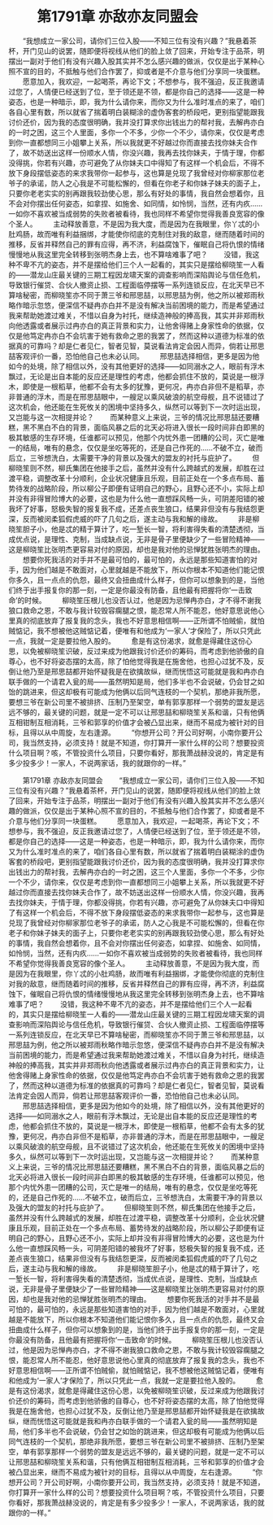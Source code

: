 # 　　第1791章 亦敌亦友同盟会
　　“我想成立一家公司，请你们三位入股——不知三位有没有兴趣？”我悬着茶杯，开门见山的说罢，随即便将视线从他们的脸上敛了回来，开始专注于品茶，明摆出一副对于他们有没有兴趣入股其实并不怎么感兴趣的做派，仅仅是出于某种心照不宣的目的，不抵触与他们合作罢了，抑或者是不介意与他们分享同一块蛋糕。
　　愿意加入，我欢迎，一起喝茶，再论下文；不想参与，我不强迫，反正我邀请过您了，人情便已经送到了位，至于领还是不领，都是你自己的选择——这是一种姿态，也是一种暗示，即，我为什么请你来，而你又为什么准时准点的来了，咱们各自心里有数，所以就省了揣着明白装糊涂的虚伪客套的桥段吧，更别指望能跟我讨价还价，因为我的态度很明确，我并没打算求你出钱出力的帮衬我，去解冉亦白的一时之困，这三个人里面，多你一个不多，少你一个不少，请你来，仅仅是考虑到你一直都想同三小姐攀上关系，所以我就更不好越过你而直接去找你妹夫合作了，故不妨送出这样一份顺水人情，你没兴趣，我再去找你妹夫，于情于理，你都没得挑，你若有兴趣，亦可避免了从你妹夫口中得知了有这样一个机会后，不得不放下身段摆低姿态的来求我带你一起参与，这也算是兑现了我曾经对你柳家那位老爷子的承诺，防人之心我是不可能松懈的，但看在你老子和你妹子妹夫的面子上，只要你老老实实的别再跟我较劲使心思，那么有好处的事情，我自然会想着你，且不会对你摆出任何姿态，如拿捏、如施舍、如同情，如怜悯，当然，还有内疚……一如你不喜欢被当成弱势的失败者被看待，我也同样不希望你觉得我善良宽容的像个圣人。
　　主动释放善意，不是因为我大度，而是因为在我眼里，你丫忒的小肚鸡肠，故而唯有利益捆绑，才能使你彻底的克制住对我的敌意，继而随着时间的推移，反省并释然自己的罪有应得，再不济，利益腐蚀下，催眠自己将仇恨的情绪慢慢地从我这里完全转移到张明杰身上去，也不算啥难事了吧？
　　没错，我这种不卑不亢的姿态，并不是摆给他们三个人一起看的，其实只是摆给柳晓笙一人看的——潜龙山庄最关键的三期工程因龙啸天案的调查影响而深陷舆论与信任危机，导致银行催贷、合伙人撤资止损、工程面临停摆等一系列连锁反应，在北天早已不算啥秘密，而柳晓笙亦不同于萧三爷和邢思喆，以邢思喆为例，他之所以被郑雨秋略作暗示忽悠，便深信不疑冉亦白并不是没有解决当前困境的能力，而是希望通过我来帮助她渡过难关，不惜以自身为衬托，继续造神般的捧高我，其实并非郑雨秋向他透露或者展示过冉亦白的真正背景和实力，让他舍得赌上身家性命的依据，仅仅是他笃定冉亦白不会坑害于她有救命之恩的我罢了，然而这种以道德为标准的依据真的可靠吗？却是仁者见仁，智者见智，莫说看法肯定会因人而异，倘若让邢思喆客观评价一番，恐怕他自己也未必认同。
　　邢思喆选择相信，更多是因为他如今的处境，除了相信以外，没有其他更好的选择——如同溺水之人，眼前有浮木飘过，无论是出自本能的反应还是理性的考虑，他都会抓住不放的，莫说是一根浮木，即使是一根稻草，他都不会有太多的犹豫，更何况，冉亦白非但不是稻草，亦非普通的浮木，而是在邢思喆眼中，一艘足以乘风破浪的航空母舰，且不说错过了这次机会，他还能在生死攸关的困境中坚持多久，纵然可以等到下一次时运出现，又岂能与这一次相提并论？
　　而某种意义上来说，三爷的情况比邢思喆还要糟糕，黑不黑白不白的背景，面临风暴之后的北天必将进入很长一段时间非白即黑的极其敏感的生存环境，任谁都可以预见，他那个内忧外患一团糟的公司，灭亡是唯一的结局，唯有的悬念，仅仅是坐吃等死的，还是自己作死的……不破不立，破而后立，三爷想洗白，太需要干净的背景以及强大的盟友的衬托与庇护了。
　　但柳晓笙则不然，柳氏集团在他接手之后，虽然并没有什么跨越式的发展，却胜在过渡平稳，调整改革十分顺利，企业状况健康且乐观，目前正处在一个多点布局、蓄势待发的战略阶段，所以柳公子即便有证明自己的野心，且野心还不小，实际上却并没有非得冒险博大的必要，这也是为什么他一直想踩风畅一头，可阴差阳错的被我坏了好事，怒极失智的报复我不成，还差点丧生狼口，结果非但没有与我结怨更深，反而被闵柔狐假虎威的吓了几句之后，遂主动与我和解的缘故。
　　非是柳晓笙胆子小，他是忒的精于算计了，吃一堑长一智，将利害得失看的清楚透彻，当成优点说，是理性、克制，当成缺点说，无非是骨子里便缺少了一些冒险精神——这是柳晓笙比张明杰更容易对付的原因，却也是我对他的忌惮犹胜张明杰的理由。
　　想要你死我活的对手并不是最可怕的，最可怕的，永远是那些知道害怕的对手，因为他们越是不敢面对，心里就越是不能放下，所以你根本不知道他们能记恨你多久，且一点点的仇怨，最终又会扭曲成什么样子，但你可以想象到的是，当他们终于出手报复你的那一刻，一定是你最没有防备，且他最有把握将你‘一击致命’的时候。
　　柳晓笙压根儿也没否认过，他是因为忌惮冉亦白，才不得不谢我狼口救命之恩，不敢与我计较毁容瘸腿之恨，能忍常人所不能忍，他好意思说他心里真的彻底放弃了报复我的念头，我也不好意思相信啊——正所谓不怕贼偷，就怕贼惦记，我不想被他这贼惦记着，便唯有和他成为‘一家人’才保险了，所以只凭此一点，我就一定是要拉他入股的。
　　愈是有这份渴求，就愈是得藏住这份心思，以免被柳晓笙识破，反过来成为他跟我讨价还价的筹码，而考虑到他骄傲的自尊心，也不好将姿态摆的太高，除了怕他觉得我是在施舍他，也担心过犹不及，反倒让他乃至是邢思喆都开始怀疑我是在欲擒故纵，继而恍悟这可能就是我和冉亦白联手做的一个请君入瓮的局——虽然明知是局，他们多半也不会说破，仍会甘之如饴的跳进来，但这却极有可能成为他俩以后同气连枝的一个契机，那绝非我所愿，要想三爷在新公司里不被排挤、压制乃至架空，单有郭享那样一个弱势的盟友是远远不够的，最关键的问题，就是一定不可以让邢思喆和柳晓笙关系和谐，只有他俩互相钳制互相消耗，三爷和郭享的价值才会被凸显出来，继而不易成为被针对的目标，且得以从中周旋，左右逢源。
　　“你想开公司？开公司好啊，小南你要开公司，我当然支持，必须支持！就是不知道，你打算开一家什么样的公司？想要投资什么项目啊？咳，不管投资什么项目，只要你看好，那我萧战赫没说的，肯定是有多少投多少！一家人，不说两家话，我的就跟你的一样。”

　　第1791章 亦敌亦友同盟会
　　“我想成立一家公司，请你们三位入股——不知三位有没有兴趣？”我悬着茶杯，开门见山的说罢，随即便将视线从他们的脸上敛了回来，开始专注于品茶，明摆出一副对于他们有没有兴趣入股其实并不怎么感兴趣的做派，仅仅是出于某种心照不宣的目的，不抵触与他们合作罢了，抑或者是不介意与他们分享同一块蛋糕。
　　愿意加入，我欢迎，一起喝茶，再论下文；不想参与，我不强迫，反正我邀请过您了，人情便已经送到了位，至于领还是不领，都是你自己的选择——这是一种姿态，也是一种暗示，即，我为什么请你来，而你又为什么准时准点的来了，咱们各自心里有数，所以就省了揣着明白装糊涂的虚伪客套的桥段吧，更别指望能跟我讨价还价，因为我的态度很明确，我并没打算求你出钱出力的帮衬我，去解冉亦白的一时之困，这三个人里面，多你一个不多，少你一个不少，请你来，仅仅是考虑到你一直都想同三小姐攀上关系，所以我就更不好越过你而直接去找你妹夫合作了，故不妨送出这样一份顺水人情，你没兴趣，我再去找你妹夫，于情于理，你都没得挑，你若有兴趣，亦可避免了从你妹夫口中得知了有这样一个机会后，不得不放下身段摆低姿态的来求我带你一起参与，这也算是兑现了我曾经对你柳家那位老爷子的承诺，防人之心我是不可能松懈的，但看在你老子和你妹子妹夫的面子上，只要你老老实实的别再跟我较劲使心思，那么有好处的事情，我自然会想着你，且不会对你摆出任何姿态，如拿捏、如施舍、如同情，如怜悯，当然，还有内疚……一如你不喜欢被当成弱势的失败者被看待，我也同样不希望你觉得我善良宽容的像个圣人。
　　主动释放善意，不是因为我大度，而是因为在我眼里，你丫忒的小肚鸡肠，故而唯有利益捆绑，才能使你彻底的克制住对我的敌意，继而随着时间的推移，反省并释然自己的罪有应得，再不济，利益腐蚀下，催眠自己将仇恨的情绪慢慢地从我这里完全转移到张明杰身上去，也不算啥难事了吧？
　　没错，我这种不卑不亢的姿态，并不是摆给他们三个人一起看的，其实只是摆给柳晓笙一人看的——潜龙山庄最关键的三期工程因龙啸天案的调查影响而深陷舆论与信任危机，导致银行催贷、合伙人撤资止损、工程面临停摆等一系列连锁反应，在北天早已不算啥秘密，而柳晓笙亦不同于萧三爷和邢思喆，以邢思喆为例，他之所以被郑雨秋略作暗示忽悠，便深信不疑冉亦白并不是没有解决当前困境的能力，而是希望通过我来帮助她渡过难关，不惜以自身为衬托，继续造神般的捧高我，其实并非郑雨秋向他透露或者展示过冉亦白的真正背景和实力，让他舍得赌上身家性命的依据，仅仅是他笃定冉亦白不会坑害于她有救命之恩的我罢了，然而这种以道德为标准的依据真的可靠吗？却是仁者见仁，智者见智，莫说看法肯定会因人而异，倘若让邢思喆客观评价一番，恐怕他自己也未必认同。
　　邢思喆选择相信，更多是因为他如今的处境，除了相信以外，没有其他更好的选择——如同溺水之人，眼前有浮木飘过，无论是出自本能的反应还是理性的考虑，他都会抓住不放的，莫说是一根浮木，即使是一根稻草，他都不会有太多的犹豫，更何况，冉亦白非但不是稻草，亦非普通的浮木，而是在邢思喆眼中，一艘足以乘风破浪的航空母舰，且不说错过了这次机会，他还能在生死攸关的困境中坚持多久，纵然可以等到下一次时运出现，又岂能与这一次相提并论？
　　而某种意义上来说，三爷的情况比邢思喆还要糟糕，黑不黑白不白的背景，面临风暴之后的北天必将进入很长一段时间非白即黑的极其敏感的生存环境，任谁都可以预见，他那个内忧外患一团糟的公司，灭亡是唯一的结局，唯有的悬念，仅仅是坐吃等死的，还是自己作死的……不破不立，破而后立，三爷想洗白，太需要干净的背景以及强大的盟友的衬托与庇护了。
　　但柳晓笙则不然，柳氏集团在他接手之后，虽然并没有什么跨越式的发展，却胜在过渡平稳，调整改革十分顺利，企业状况健康且乐观，目前正处在一个多点布局、蓄势待发的战略阶段，所以柳公子即便有证明自己的野心，且野心还不小，实际上却并没有非得冒险博大的必要，这也是为什么他一直想踩风畅一头，可阴差阳错的被我坏了好事，怒极失智的报复我不成，还差点丧生狼口，结果非但没有与我结怨更深，反而被闵柔狐假虎威的吓了几句之后，遂主动与我和解的缘故。
　　非是柳晓笙胆子小，他是忒的精于算计了，吃一堑长一智，将利害得失看的清楚透彻，当成优点说，是理性、克制，当成缺点说，无非是骨子里便缺少了一些冒险精神——这是柳晓笙比张明杰更容易对付的原因，却也是我对他的忌惮犹胜张明杰的理由。
　　想要你死我活的对手并不是最可怕的，最可怕的，永远是那些知道害怕的对手，因为他们越是不敢面对，心里就越是不能放下，所以你根本不知道他们能记恨你多久，且一点点的仇怨，最终又会扭曲成什么样子，但你可以想象到的是，当他们终于出手报复你的那一刻，一定是你最没有防备，且他最有把握将你‘一击致命’的时候。
　　柳晓笙压根儿也没否认过，他是因为忌惮冉亦白，才不得不谢我狼口救命之恩，不敢与我计较毁容瘸腿之恨，能忍常人所不能忍，他好意思说他心里真的彻底放弃了报复我的念头，我也不好意思相信啊——正所谓不怕贼偷，就怕贼惦记，我不想被他这贼惦记着，便唯有和他成为‘一家人’才保险了，所以只凭此一点，我就一定是要拉他入股的。
　　愈是有这份渴求，就愈是得藏住这份心思，以免被柳晓笙识破，反过来成为他跟我讨价还价的筹码，而考虑到他骄傲的自尊心，也不好将姿态摆的太高，除了怕他觉得我是在施舍他，也担心过犹不及，反倒让他乃至是邢思喆都开始怀疑我是在欲擒故纵，继而恍悟这可能就是我和冉亦白联手做的一个请君入瓮的局——虽然明知是局，他们多半也不会说破，仍会甘之如饴的跳进来，但这却极有可能成为他俩以后同气连枝的一个契机，那绝非我所愿，要想三爷在新公司里不被排挤、压制乃至架空，单有郭享那样一个弱势的盟友是远远不够的，最关键的问题，就是一定不可以让邢思喆和柳晓笙关系和谐，只有他俩互相钳制互相消耗，三爷和郭享的价值才会被凸显出来，继而不易成为被针对的目标，且得以从中周旋，左右逢源。
　　“你想开公司？开公司好啊，小南你要开公司，我当然支持，必须支持！就是不知道，你打算开一家什么样的公司？想要投资什么项目啊？咳，不管投资什么项目，只要你看好，那我萧战赫没说的，肯定是有多少投多少！一家人，不说两家话，我的就跟你的一样。”
